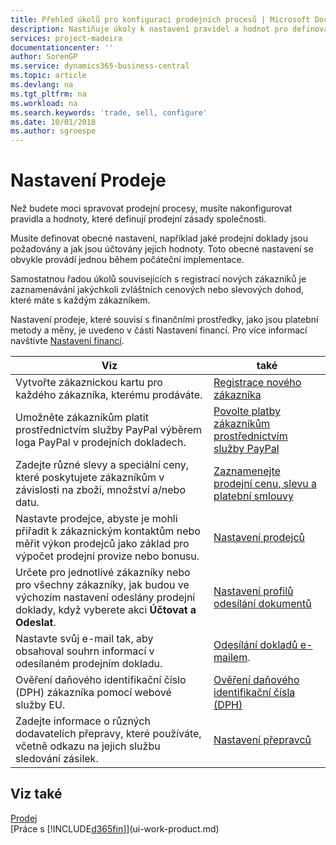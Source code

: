 ```yaml
---
title: Přehled úkolů pro konfiguraci prodejních procesů | Microsoft Docs
description: Nastiňuje úkoly k nastavení pravidel a hodnot pro definování vašich prodejních zásad a procesů.
services: project-madeira
documentationcenter: ''
author: SorenGP
ms.service: dynamics365-business-central
ms.topic: article
ms.devlang: na
ms.tgt_pltfrm: na
ms.workload: na
ms.search.keywords: 'trade, sell, configure'
ms.date: 10/01/2018
ms.author: sgroespe
---
```

# <a name="setting-up-sales"></a>Nastavení Prodeje
Než budete moci spravovat prodejní procesy, musíte nakonfigurovat pravidla a hodnoty, které definují prodejní zásady společnosti.

Musíte definovat obecné nastavení, například jaké prodejní doklady jsou požadovány a jak jsou účtovány jejich hodnoty. Toto obecné nastavení se obvykle provádí jednou během počáteční implementace.

Samostatnou řadou úkolů souvisejících s registrací nových zákazníků je zaznamenávání jakýchkoli zvláštních cenových nebo slevových dohod, které máte s každým zákazníkem.

Nastavení prodeje, které souvisí s finančními prostředky, jako jsou platební metody a měny, je uvedeno v části Nastavení financí. Pro více informací navštivte [Nastavení financí](finance-setup-finance.md).

| Viz | také |
| --- | --- |
| Vytvořte zákaznickou kartu pro každého zákazníka, kterému prodáváte. |[Registrace nového zákazníka](sales-how-register-new-customers.md) |
| Umožněte zákazníkům platit prostřednictvím služby PayPal výběrem loga PayPal v prodejních dokladech. |[Povolte platby zákazníkům prostřednictvím služby PayPal](sales-how-enable-payment-service-extensions.md) |
| Zadejte různé slevy a speciální ceny, které poskytujete zákazníkům v závislosti na zboží, množství a/nebo datu. |[Zaznamenejte prodejní cenu, slevu a platební smlouvy](sales-how-record-sales-price-discount-payment-agreements.md) |
| Nastavte prodejce, abyste je mohli přiřadit k zákaznickým kontaktům nebo měřit výkon prodejců jako základ pro výpočet prodejní provize nebo bonusu. |[Nastavení prodejců](sales-how-setup-salespeople.md) |
| Určete pro jednotlivé zákazníky nebo pro všechny zákazníky, jak budou ve výchozím nastavení odeslány prodejní doklady, když vyberete akci **Účtovat a Odeslat**. |[Nastavení profilů odesílání dokumentů](sales-how-setup-document-send-profiles.md) |
| Nastavte svůj e-mail tak, aby obsahoval souhrn informací v odesílaném prodejním dokladu. |[Odesílání dokladů e-mailem](ui-how-send-documents-email.md). |
|Ověření daňového identifikační číslo (DPH) zákazníka pomocí webové služby EU.|[Ověření daňového identifikační čísla (DPH)](finance-setup-vat.md)|
|Zadejte informace o různých dodavatelích přepravy, které používáte, včetně odkazu na jejich službu sledování zásilek.|[Nastavení přepravců](sales-how-to-set-up-shipping-agents.md)|

## <a name="see-also"></a>Viz také
[Prodej](sales-manage-sales.md)  
[Práce s [!INCLUDE[d365fin](includes/d365fin_md.md)]](ui-work-product.md)
